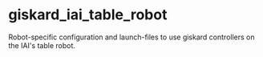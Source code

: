 # giskard_iai_table_robot
Robot-specific configuration and launch-files to use giskard controllers on the IAI's table robot. 
